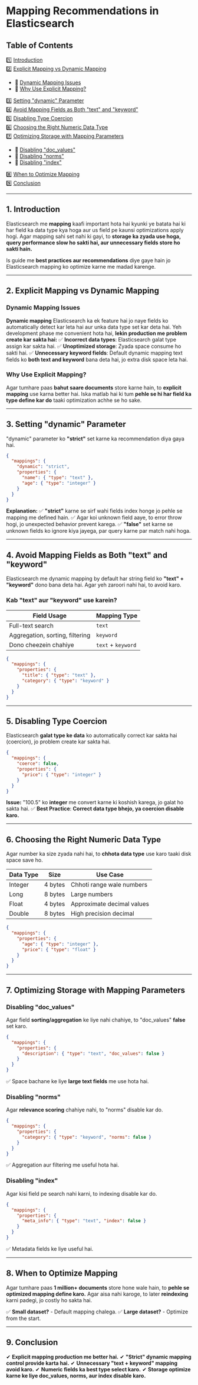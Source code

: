 # **Mapping Recommendations in Elasticsearch**

## **Table of Contents**  
1️⃣ [Introduction](#1)  
2️⃣ [Explicit Mapping vs Dynamic Mapping](#2)  
   - 🔹 [Dynamic Mapping Issues](#2-1)  
   - 🔹 [Why Use Explicit Mapping?](#2-2)  

3️⃣ [Setting "dynamic" Parameter](#3)  
4️⃣ [Avoid Mapping Fields as Both "text" and "keyword"](#4)  
5️⃣ [Disabling Type Coercion](#5)  
6️⃣ [Choosing the Right Numeric Data Type](#6)  
7️⃣ [Optimizing Storage with Mapping Parameters](#7)  
   - 🔹 [Disabling "doc_values"](#7-1)  
   - 🔹 [Disabling "norms"](#7-2)  
   - 🔹 [Disabling "index"](#7-3)  
   
8️⃣ [When to Optimize Mapping](#8)  
9️⃣ [Conclusion](#9)  

---

## **1. Introduction** <a id="1"></a>
Elasticsearch me **mapping** kaafi important hota hai kyunki ye batata hai ki har field ka data type kya hoga aur us field pe kaunsi optimizations apply hogi. Agar mapping sahi set nahi ki gayi, to **storage ka zyada use hoga, query performance slow ho sakti hai, aur unnecessary fields store ho sakti hain.**

Is guide me **best practices aur recommendations** diye gaye hain jo Elasticsearch mapping ko optimize karne me madad karenge.

---

## **2. Explicit Mapping vs Dynamic Mapping** <a id="2"></a>

### **Dynamic Mapping Issues** <a id="2-1"></a>
**Dynamic mapping** Elasticsearch ka ek feature hai jo naye fields ko automatically detect kar leta hai aur unka data type set kar deta hai. Yeh development phase me convenient hota hai, **lekin production me problem create kar sakta hai:**
✅ **Incorrect data types**: Elasticsearch galat type assign kar sakta hai.
✅ **Unoptimized storage**: Zyada space consume ho sakti hai.
✅ **Unnecessary keyword fields**: Default dynamic mapping text fields ko **both text and keyword** bana deta hai, jo extra disk space leta hai.

### **Why Use Explicit Mapping?** <a id="2-2"></a>
Agar tumhare paas **bahut saare documents** store karne hain, to **explicit mapping** use karna better hai. Iska matlab hai ki tum **pehle se hi har field ka type define kar do** taaki optimization achhe se ho sake.

---

## **3. Setting "dynamic" Parameter** <a id="3"></a>
"dynamic" parameter ko **"strict"** set karne ka recommendation diya gaya hai.

```json
{
  "mappings": {
    "dynamic": "strict",
    "properties": {
      "name": { "type": "text" },
      "age": { "type": "integer" }
    }
  }
}
```

**Explanation:**
✅ **"strict"** karne se sirf wahi fields index honge jo pehle se mapping me defined hain.
✅ Agar koi unknown field aaye, to error throw hogi, jo unexpected behavior prevent karega.
✅ **"false"** set karne se unknown fields ko ignore kiya jayega, par query karne par match nahi hoga.

---

## **4. Avoid Mapping Fields as Both "text" and "keyword"** <a id="4"></a>
Elasticsearch me dynamic mapping by default har string field ko **"text" + "keyword"** dono bana deta hai. Agar yeh zaroori nahi hai, to avoid karo.

### **Kab "text" aur "keyword" use karein?**
| Field Usage | Mapping Type |
|------------|--------------|
| Full-text search | `text` |
| Aggregation, sorting, filtering | `keyword` |
| Dono cheezein chahiye | `text` + `keyword` |

```json
{
  "mappings": {
    "properties": {
      "title": { "type": "text" },
      "category": { "type": "keyword" }
    }
  }
}
```

---

## **5. Disabling Type Coercion** <a id="5"></a>
Elasticsearch **galat type ke data** ko automatically correct kar sakta hai (coercion), jo problem create kar sakta hai.

```json
{
  "mappings": {
    "coerce": false,
    "properties": {
      "price": { "type": "integer" }
    }
  }
}
```

**Issue:** "100.5" ko **integer** me convert karne ki koshish karega, jo galat ho sakta hai.
✅ **Best Practice**: **Correct data type bhejo, ya coercion disable karo.**

---

## **6. Choosing the Right Numeric Data Type** <a id="6"></a>
Agar number ka size zyada nahi hai, to **chhota data type** use karo taaki disk space save ho.

| Data Type | Size | Use Case |
|-----------|------|----------|
| Integer | 4 bytes | Chhoti range wale numbers |
| Long | 8 bytes | Large numbers |
| Float | 4 bytes | Approximate decimal values |
| Double | 8 bytes | High precision decimal |

```json
{
  "mappings": {
    "properties": {
      "age": { "type": "integer" },
      "price": { "type": "float" }
    }
  }
}
```

---

## **7. Optimizing Storage with Mapping Parameters** <a id="7"></a>
### **Disabling "doc_values"** <a id="7-1"></a>
Agar field **sorting/aggregation** ke liye nahi chahiye, to "doc_values" **false** set karo.
```json
{
  "mappings": {
    "properties": {
      "description": { "type": "text", "doc_values": false }
    }
  }
}
```
✅ Space bachane ke liye **large text fields** me use hota hai.

### **Disabling "norms"** <a id="7-2"></a>
Agar **relevance scoring** chahiye nahi, to "norms" disable kar do.
```json
{
  "mappings": {
    "properties": {
      "category": { "type": "keyword", "norms": false }
    }
  }
}
```
✅ Aggregation aur filtering me useful hota hai.

### **Disabling "index"** <a id="7-3"></a>
Agar kisi field pe search nahi karni, to indexing disable kar do.
```json
{
  "mappings": {
    "properties": {
      "meta_info": { "type": "text", "index": false }
    }
  }
}
```
✅ Metadata fields ke liye useful hai.

---

## **8. When to Optimize Mapping** <a id="8"></a>
Agar tumhare paas **1 million+ documents** store hone wale hain, to **pehle se optimized mapping define karo.**
Agar aisa nahi karoge, to later **reindexing** karni padegi, jo costly ho sakta hai.

✅ **Small dataset?** - Default mapping chalega.
✅ **Large dataset?** - Optimize from the start.

---

## **9. Conclusion** <a id="9"></a>
✔ **Explicit mapping production me better hai.**
✔ **"Strict" dynamic mapping control provide karta hai.**
✔ **Unnecessary "text + keyword" mapping avoid karo.**
✔ **Numeric fields ka best type select karo.**
✔ **Storage optimize karne ke liye doc_values, norms, aur index disable karo.**

